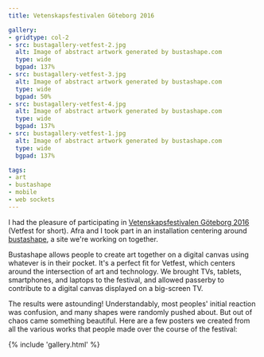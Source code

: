 ```yaml
---
title: Vetenskapsfestivalen Göteborg 2016

gallery:
- gridtype: col-2
- src: bustagallery-vetfest-2.jpg
  alt: Image of abstract artwork generated by bustashape.com
  type: wide
  bgpad: 137%
- src: bustagallery-vetfest-3.jpg
  alt: Image of abstract artwork generated by bustashape.com
  type: wide
  bgpad: 50%
- src: bustagallery-vetfest-4.jpg
  alt: Image of abstract artwork generated by bustashape.com
  type: wide
  bgpad: 137%
- src: bustagallery-vetfest-1.jpg
  alt: Image of abstract artwork generated by bustashape.com
  type: wide
  bgpad: 137%

tags:
- art
- bustashape
- mobile
- web sockets
---
```


I had the pleasure of participating in [Vetenskapsfestivalen Göteborg 2016](https://vetenskapsfestivalen.se/) (Vetfest for short). Afra and I took part in an installation centering around [bustashape](https://bustashape.art), a site we're working on together.

Bustashape allows people to create art together on a digital canvas using whatever is in their pocket. It's a perfect fit for Vetfest, which centers around the intersection of art and technology. We brought TVs, tablets, smartphones, and laptops to the festival, and allowed passerby to contribute to a digital canvas displayed on a big-screen TV.

The results were astounding! Understandably, most peoples' initial reaction was confusion, and many shapes were randomly pushed about. But out of chaos came something beautiful. Here are a few posters we created from all the various works that people made over the course of the festival:

{% include 'gallery.html' %}
